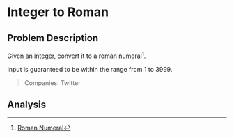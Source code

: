 # Integer to Roman

## Problem Description

Given an integer, convert it to a roman numeral[^1].

Input is guaranteed to be within the range from 1 to 3999.

> Companies: Twitter

## Analysis

[^1]: [Roman Numeral](https://en.wikipedia.org/wiki/Roman_numerals)

